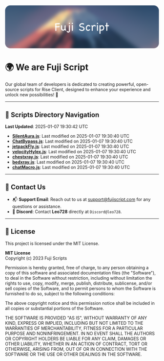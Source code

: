 ![Banner](.github/b.webp)

# 🌍 **We are Fuji Script**

Our global team of developers is dedicated to creating powerful, open-source scripts for Rise Client, designed to enhance your experience and unlock new possibilities! 🌟

---
<!-- SCRIPTS_NAVIGATION_START -->
## 📂 **Scripts Directory Navigation**

**Last Updated**: 2025-01-07 19:30:42 UTC

- **[SilentAura.js](scripts/SilentAura.js)**: Last modified on 2025-01-07 19:30:40 UTC
- **[ChatBypass.js](scripts/ChatBypass.js)**: Last modified on 2025-01-07 19:30:40 UTC
- **[jetpackFly.js](scripts/jetpackFly.js)**: Last modified on 2025-01-07 19:30:40 UTC
- **[velocityHylex.js](scripts/velocityHylex.js)**: Last modified on 2025-01-07 19:30:40 UTC
- **[chestxray.js](scripts/chestxray.js)**: Last modified on 2025-01-07 19:30:40 UTC
- **[bedxray.js](scripts/bedxray.js)**: Last modified on 2025-01-07 19:30:40 UTC
- **[chatMacro.js](scripts/chatMacro.js)**: Last modified on 2025-01-07 19:30:40 UTC

<!-- SCRIPTS_NAVIGATION_END -->

---

## 💬 **Contact Us**  
- 📬 **Support Email**: Reach out to us at [support@fujiscript.com](mailto:support@fujiscript.com) for any questions or assistance.  
- 💬 **Discord**: Contact **Leo728** directly at `Discord@leo728`.

---

## 📜 **License**

This project is licensed under the MIT License.  

**MIT License**  
Copyright (c) 2023 Fuji Scripts  

Permission is hereby granted, free of charge, to any person obtaining a copy of this software and associated documentation files (the "Software"), to deal in the Software without restriction, including without limitation the rights to use, copy, modify, merge, publish, distribute, sublicense, and/or sell copies of the Software, and to permit persons to whom the Software is furnished to do so, subject to the following conditions:  

The above copyright notice and this permission notice shall be included in all copies or substantial portions of the Software.  

THE SOFTWARE IS PROVIDED "AS IS", WITHOUT WARRANTY OF ANY KIND, EXPRESS OR IMPLIED, INCLUDING BUT NOT LIMITED TO THE WARRANTIES OF MERCHANTABILITY, FITNESS FOR A PARTICULAR PURPOSE AND NONINFRINGEMENT. IN NO EVENT SHALL THE AUTHORS OR COPYRIGHT HOLDERS BE LIABLE FOR ANY CLAIM, DAMAGES OR OTHER LIABILITY, WHETHER IN AN ACTION OF CONTRACT, TORT OR OTHERWISE, ARISING FROM, OUT OF OR IN CONNECTION WITH THE SOFTWARE OR THE USE OR OTHER DEALINGS IN THE SOFTWARE.  
